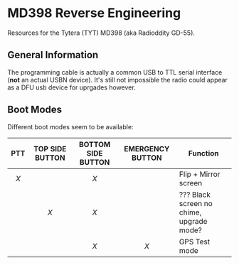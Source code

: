 # MD398 Reverse Engineering

Resources for the Tytera (TYT) MD398 (aka Radioddity GD-55).

## General Information

The programming cable is actually a common USB to TTL serial interface (**not** an actual USBN device).
It's still not impossible the radio could appear as a DFU usb device for uprgades however.

## Boot Modes

Different boot modes seem to be available:


| PTT | TOP SIDE BUTTON | BOTTOM SIDE BUTTON | EMERGENCY BUTTON | Function |
|:---:|:---------------:|:------------------:|:----------------:| -------- |
| *X* |                 | *X* |    | Flip + Mirror screen | 
|     | *X*             | *X* |    | ??? Black screen no chime, upgrade mode? |
|     |                 | *X* | *X* | GPS Test mode |
